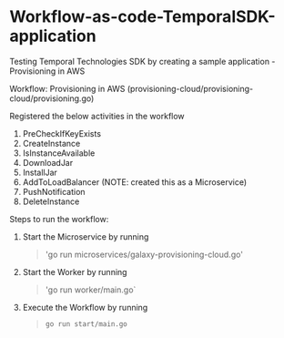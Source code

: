 # Workflow-as-code-TemporalSDK-application
Testing Temporal Technologies SDK by creating a sample application - Provisioning in AWS 

Workflow: Provisioning in AWS (provisioning-cloud/provisioning-cloud/provisioning.go)

Registered the below activities in the workflow 
1. PreCheckIfKeyExists
2. CreateInstance
3. IsInstanceAvailable
4. DownloadJar
5. InstallJar
6. AddToLoadBalancer (NOTE: created this as a Microservice)
7. PushNotification
8. DeleteInstance

Steps to run the workflow: 
1. Start the Microservice by running
   >'go run microservices/galaxy-provisioning-cloud.go'
2. Start the Worker by running
   >'go run worker/main.go`
3. Execute the Workflow by running
   >`go run start/main.go`
